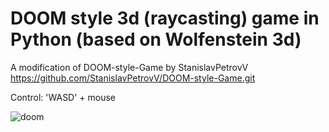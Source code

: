 # DOOM style 3d (raycasting) game in Python (based on Wolfenstein 3d)

A modification of DOOM-style-Game by StanislavPetrovV
https://github.com/StanislavPetrovV/DOOM-style-Game.git

Control: 'WASD' + mouse

![doom](/sreenshots/0.jpg)
